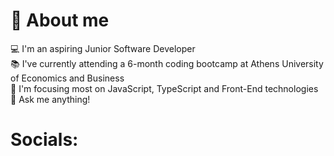  # :dizzy: About me 
 
 :computer: I'm an aspiring Junior Software Developer <br>
 :books: I've currently attending a 6-month coding bootcamp at Athens University of Economics and Business <br>
 :dart: I'm focusing most on JavaScript, TypeScript and Front-End technologies <br>
 :speech_balloon: Ask me anything!


# Socials:
<p dir = "auto"
<a href: "https://www.linkedin.com/in/tilemachos-spanos-961428231/" rel = "nofollow>
<img src = https://img.shields.io/badge/LinkedIn-0077B5?style=for-the-badge&logo=linkedin&logoColor=white>
</a>
</p>

